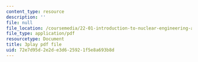 ```yaml
---
content_type: resource
description: ''
file: null
file_location: /coursemedia/22-01-introduction-to-nuclear-engineering-and-ionizing-radiation-fall-2016/72e7d95d2e2de3d625921f5e8a693b8d_RCSCg40NgD4.pdf
file_type: application/pdf
resourcetype: Document
title: 3play pdf file
uid: 72e7d95d-2e2d-e3d6-2592-1f5e8a693b8d
---
```

